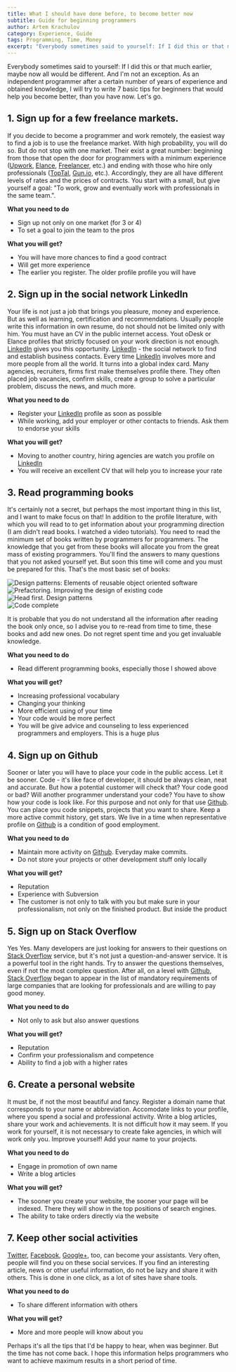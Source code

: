 ```yaml
---
title: What I should have done before, to become better now
subtitle: Guide for beginning programmers
author: Artem Krachulov
category: Experience, Guide
tags: Programming, Time, Money
excerpt: "Everybody sometimes said to yourself: If I did this or that much earlier, maybe now all would be different. And I'm not an exception. As an independent programmer after a certain number of years of experience and obtained knowledge, I will try to write 7 basic tips for beginners that would help you become better, than you have now."
---
```


Everybody sometimes said to yourself: If I did this or that much earlier, maybe now all would be different. And I'm not an exception. As an independent programmer after a certain number of years of experience and obtained knowledge, I will try to write 7 basic tips for beginners that would help you become better, than you have now. Let's go.

## 1. Sign up for a few freelance markets.

If you decide to become a programmer and work remotely, the easiest way to find a job is to use the freelance market. With high probability, you will do so. But do not stop with one market. Their exist a great number: beginning from those that open the door for programmers with a minimum experience ([Upwork](https://www.upwork.com), [Elance](https://www.elance.com/), [Freelancer](https://www.freelancer.com/), etc.) and ending with those who hire only professionals ([TopTal](http://www.toptal.com/), [Gun.io](https://gun.io/), etc.). Accordingly, they are all have different levels of rates and the prices of contracts. You start with a small, but give yourself a goal: "To work, grow and eventually work with professionals in the same team.".

**What you need to do**

* Sign up not only on one market (for 3 or 4)
* To set a goal to join the team to the pros

**What you will get?**

* You will have more chances to find a good contract
* Will get more experience
* The earlier you register. The older profile profile you will have

## 2. Sign up in the social network LinkedIn

Your life is not just a job that brings you pleasure, money and experience. But as well as learning, certification and recommendations. Usually people write this information in own resume, do not should not be limited only with him. You must have an CV in the public internet access. Yout oDesk or Elance profiles that strictly focused on your work direction is not enough. [LinkedIn](https://www.linkedin.com/) gives you this opportunity. [LinkedIn](https://www.linkedin.com/) - the social network to find and establish business contacts. Every time [LinkedIn](https://www.linkedin.com/) involves more and more people from all the world. It turns into a global index card. Many agencies, recruiters, firms first make themselves profile there. They often placed job vacancies, confirm skills, create a group to solve a particular problem, discuss the news, and much more.

**What you need to do**

* Register your [LinkedIn](https://www.linkedin.com/) profile as soon as possible
* While working, add your employer or other contacts to friends. Ask them to endorse your skills

**What you will get?**

* Moving to another country, hiring agencies are watch you profile on [LinkedIn](https://www.linkedin.com/)
* You will receive an excellent CV that will help you to increase your rate

## 3. Read programming books

It's certainly not a secret, but perhaps the most important thing in this list, and I want to make focus on that! In addition to the profile literature, with which you will read to to get information about your programming direction (I am didn't read books. I watched a video tutorials). You need to read the minimum set of books written by programmers for programmers. The knowledge that you get from these books will allocate you from the great mass of existing programmers. You'll find the answers to many questions that you not asked yourself yet. But soon this time will come and you must be prepared for this. That's the most basic set of books:

<div class="row">
    <div class="col-sm-8 col-sm-offset-2">
        <div class="row col-space_15">
            <div class="col-sm-6"><div class="thumbnail"><img class="img" src="http://www.artemkrachulov.com/wp-content/uploads/2015/08/design-patterns-elements-of-reusable-object-oriented-software.jpg" alt="Design patterns: Elements of reusable object oriented software" style="max-width:100%;"></div></div>
            <div class="col-sm-6"><div class="thumbnail"><img class="img" src="http://www.artemkrachulov.com/wp-content/uploads/2015/08/refactoring-improving-the-design-of-existing-code.jpg" alt="Рrefactoring. Improving the design of existing code" style="max-width:100%;"></div></div>
        </div>
    </div>
</div>
<div class="row">
    <div class="col-sm-8 col-sm-offset-2">
        <div class="row col-space_15">
            <div class="col-sm-6"><div class="thumbnail"><img class="img" src="http://www.artemkrachulov.com/wp-content/uploads/2015/08/head-first-design-patterns.jpg" alt="Head first. Design patterns" style="max-width:100%;"></div></div>
            <div class="col-sm-6"><div class="thumbnail"><img class="img" src="http://www.artemkrachulov.com/wp-content/uploads/2015/08/code-complete.jpg" alt="Code complete" style="max-width:100%;"></div></div>
        </div>
    </div>
</div>

It is probable that you do not understand all the information after reading the book only once, so I advise you to re-read from time to time, these books and add new ones. Do not regret spent time and you get invaluable knowledge.

**What you need to do**

* Read different programming books, especially those I showed above

**What you will get?**

* Increasing professional vocabulary
* Changing your thinking
* More efficient using of your time
* Your code would be more perfect
* You will be give advice and counseling to less experienced programmers and employers. This is a huge plus

## 4. Sign up on Github

Sooner or later you will have to place your code in the public access. Let it be sooner. Code - it's like face of developer, it should be always clean, neat and accurate. But how a potential customer will check that? Your code good or bad? Will another programmer understand your code? You have to show how your code is look like. For this purpose and not only for that use [Github](https://github.com/). You can place you code snippets, projects that you want to share. Keep a more active commit history, get stars. We live in a time when representative profile on [Github](https://github.com/) is a condition of good employment.

**What you need to do**

* Maintain more activity on [Github](https://github.com/). Everyday make commits.
* Do not store your projects or other development stuff only locally

**What you will get?**

* Reputation
* Experience with Subversion
* The customer is not only to talk with you but make sure in your professionalism, not only on the finished product. But inside the product

## 5. Sign up on Stack Overflow

Yes Yes. Many developers are just looking for answers to their questions on [Stack Overflow](https://stackoverflow.com/) service, but it's not just a question-and-answer service. It is a powerful tool in the right hands. Try to answer the questions themselves, even if not the most complex question. After all, on a level with [Github](https://github.com/), [Stack Overflow](https://stackoverflow.com/) began to appear in the list of mandatory requirements of large companies that are looking for professionals and are willing to pay good money.

**What you need to do**

* Not only to ask but also answer questions

**What you will get?**

* Reputation
* Confirm your professionalism and competence
* Ability to find a job with a higher rates

## 6. Create a personal website

It must be, if not the most beautiful and fancy. Register a domain name that corresponds to your name or abbreviation. Accomodate links to your profile, where you spend a social and professional activity. Write a blog articles, share your work and achievements. It is not difficult how it may seem. If you work for yourself, it is not necessary to create fake agencies, in which will work only you. Improve yourself! Add your name to your projects.

**What you need to do**

* Engage in promotion of own name
* Write a blog articles

**What you will get?**

* The sooner you create your website, the sooner your page will be indexed. There they will show in the top positions of search engines.
* The ability to take orders directly via the website

## 7. Keep other social activities

[Twitter](https://twitter.com/), [Facebook](www.facebook.com/‎), [Google+](https://plus.google.com), too, can become your assistants. Very often, people will find you on these social services. If you find an interesting article, news or other useful information, do not be lazy and share it with others. This is done in one click, as a lot of sites have share tools.

 **What you need to do**

* To share different information with others

**What you will get?**

* More and more people will know about you

Perhaps it's all the tips that I'd be happy to hear, when was beginner. But the time has not come back. I hope this information helps programmers who want to achieve maximum results in a short period of time.